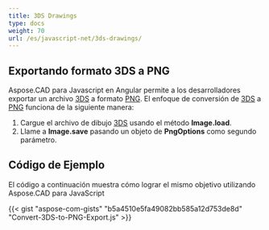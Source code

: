 ```yaml
---
title: 3DS Drawings
type: docs
weight: 70
url: /es/javascript-net/3ds-drawings/
---
```


## **Exportando formato 3DS a PNG**

Aspose.CAD para Javascript en Angular permite a los desarrolladores exportar un archivo [3DS](https://docs.fileformat.com/3d/3ds/) a formato [PNG](https://docs.fileformat.com/image/png/). El enfoque de conversión de [3DS](https://docs.fileformat.com/3d/3ds/) a [PNG](https://docs.fileformat.com/image/png/) funciona de la siguiente manera:

1. Cargue el archivo de dibujo [3DS](https://docs.fileformat.com/3d/3ds/) usando el método **Image.load**.
1. Llame a **Image.save** pasando un objeto de **PngOptions** como segundo parámetro.

## Código de Ejemplo

El código a continuación muestra cómo lograr el mismo objetivo utilizando Aspose.CAD para JavaScript

{{< gist "aspose-com-gists" "b5a4510e5fa49082bb585a12d753de8d" "Convert-3DS-to-PNG-Export.js" >}}
